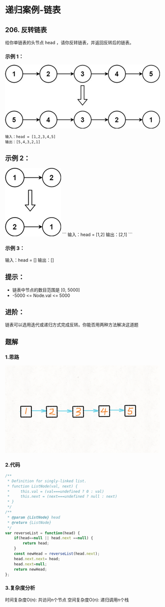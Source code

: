 # 递归案例-链表

## 206. 反转链表
给你单链表的头节点 head ，请你反转链表，并返回反转后的链表。

### 示例 1：

<img src="../img/rev1ex1.jpg"/>

```
输入：head = [1,2,3,4,5]
输出：[5,4,3,2,1]
```

## 示例 2：

<img src="../img/rev1ex2.jpg"/>
```
输入：head = [1,2]
输出：[2,1]
```

### 示例 3：

输入：head = []
输出：[]
 

## 提示：

- 链表中节点的数目范围是 [0, 5000]
- -5000 <= Node.val <= 5000
 

## 进阶：
链表可以选用迭代或递归方式完成反转。你能否用两种方法解决这道题

## 题解
### 1.思路
<img src="../img/递归-an.gif"/>

### 2.代码

```js
/**
 * Definition for singly-linked list.
 * function ListNode(val, next) {
 *     this.val = (val===undefined ? 0 : val)
 *     this.next = (next===undefined ? null : next)
 * }
 */
/**
 * @param {ListNode} head
 * @return {ListNode}
 */
var reverseList = function(head) {
    if(head==null || head.next ==null) {
        return head;
    }
    const newHead = reverseList(head.next);
    head.next.next= head;
    head.next=null;
    return newHead;
};
```

### 3.复杂度分析

时间复杂度O(n): 共访问n个节点
空间复杂度O(n): 递归调用n个栈

